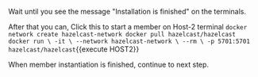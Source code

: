 Wait until you see the message "Installation is finished" on the terminals.

After that you can,
Click this to start a member on Host-2 terminal
`docker network create hazelcast-network
docker pull hazelcast/hazelcast
docker run \
-it \
--network hazelcast-network \
--rm \
-p 5701:5701 hazelcast/hazelcast`{{execute HOST2}}

When member instantiation is finished, continue to next step.